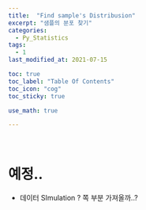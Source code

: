 ```yaml
---
title:  "Find sample's Distribusion"
excerpt: "샘플의 분포 찾기"
categories:
  - Py_Statistics
tags:
  - 1
last_modified_at: 2021-07-15

toc: true
toc_label: "Table Of Contents"
toc_icon: "cog"
toc_sticky: true

use_math: true

---
```


<br>

# 예정..

- 데이터 SImulation ? 쪽 부분 가져올까..?
